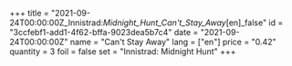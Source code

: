 +++
title = "2021-09-24T00:00:00Z_Innistrad:_Midnight_Hunt_Can't_Stay_Away_[en]_false"
id = "3ccfebf1-add1-4f62-bffa-9023dea5b7c4"
date = "2021-09-24T00:00:00Z"
name = "Can't Stay Away"
lang = ["en"]
price = "0.42"
quantity = 3
foil = false
set = "Innistrad: Midnight Hunt"
+++
